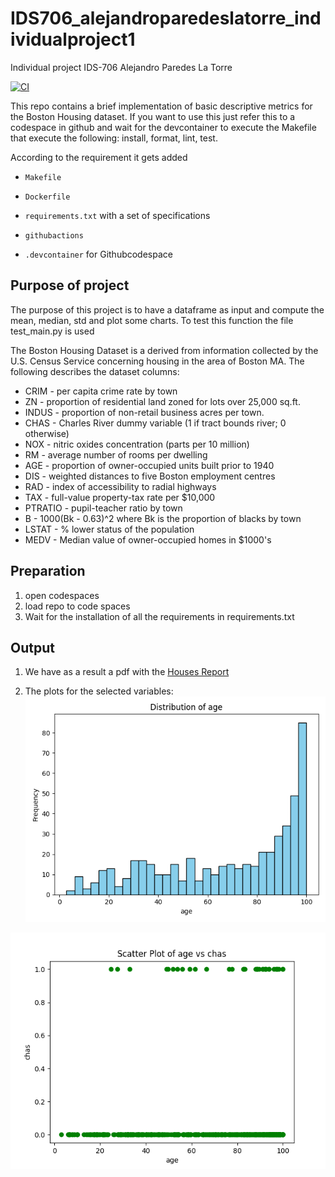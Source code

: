 # IDS706_alejandroparedeslatorre_individualproject1
Individual project IDS-706 Alejandro Paredes La Torre 

[![CI](https://github.com/nogibjj/IDS706_alejandroparedeslatorre_assignment2_pandas/actions/workflows/CI.yml/badge.svg)](https://github.com/nogibjj/IDS706_alejandroparedeslatorre_assignment2_pandas/actions/workflows/CI.yml)


This repo contains a brief implementation of basic descriptive metrics for the Boston Housing dataset. If you want to use this just refer this to a codespace in github and wait for the devcontainer to execute the Makefile that execute the following: install, format, lint, test.

According to the requirement it gets added

* `Makefile`

* `Dockerfile`

* `requirements.txt` with a set of specifications

* `githubactions` 

* `.devcontainer` for Githubcodespace 

## Purpose of project
The purpose of this project is to have a dataframe as input and compute the mean, median, std and plot some charts. To test this function the file test_main.py is used

The Boston Housing Dataset is a derived from information collected by the U.S. Census Service concerning housing in the area of Boston MA. The following describes the dataset columns:

- CRIM - per capita crime rate by town
- ZN - proportion of residential land zoned for lots over 25,000 sq.ft.
- INDUS - proportion of non-retail business acres per town.
- CHAS - Charles River dummy variable (1 if tract bounds river; 0 otherwise)
- NOX - nitric oxides concentration (parts per 10 million)
- RM - average number of rooms per dwelling
- AGE - proportion of owner-occupied units built prior to 1940
- DIS - weighted distances to five Boston employment centres
- RAD - index of accessibility to radial highways
- TAX - full-value property-tax rate per $10,000
- PTRATIO - pupil-teacher ratio by town
- B - 1000(Bk - 0.63)^2 where Bk is the proportion of blacks by town
- LSTAT - % lower status of the population
- MEDV - Median value of owner-occupied homes in $1000's


## Preparation
1. open codespaces 
2. load repo to code spaces
2. Wait for the installation of all the requirements in requirements.txt

## Output
1. We have as a result a pdf with the [Houses Report](Houses_Report.pdf)
 
2. The plots for the selected variables:
![var](./assets/age.png)

![comparative](./assets/age_chas.png)


